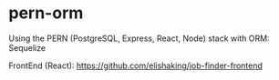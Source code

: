 # pern-orm

Using the PERN (PostgreSQL, Express, React, Node) stack with ORM: Sequelize

FrontEnd (React): https://github.com/elishaking/job-finder-frontend
